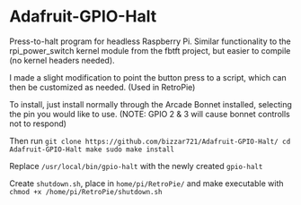 Adafruit-GPIO-Halt
==================

Press-to-halt program for headless Raspberry Pi. Similar functionality to the rpi_power_switch kernel module from the fbtft project, but easier to compile (no kernel headers needed).

I made a slight modification to point the button press to a script, which can then be customized as needed. (Used in RetroPie)

To install, just install normally through the Arcade Bonnet installed, selecting the pin you would like to use. (NOTE: GPIO 2 & 3 will cause bonnet controlls not to respond)

Then run
`git clone https://github.com/bizzar721/Adafruit-GPIO-Halt/
cd Adafruit-GPIO-Halt
make
sudo make install`

Replace `/usr/local/bin/gpio-halt` with the newly created `gpio-halt`

Create `shutdown.sh`, place in `home/pi/RetroPie/` and make executable with `chmod +x /home/pi/RetroPie/shutdown.sh`
